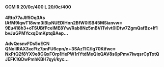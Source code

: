 #### GCM R 20/0c/400 L 20/0c/400
**4Rto77aJIf5Oq3As**<br/>**lAfM9IqwT18wm3iBlpNUEDlHnn2BfW0ISB45MSianvw=**<br/>**9Eu418h3+oTSUBfPceIME8Yw/Rab8Nz5mBViTvIvt0IDtw7ZgmQafBz+If1bvJuGPMYcxqDmKptqBAep...**<br/><br/>
**AdvQesnvFDs5oECN**<br/>**QNollRAX3xcFtz7pnFU6cpn/n+3SAzTlC/Ig70Kifwc=**<br/>**NxPtQ2f8YX9e8GQxFOrp1HePW1rlYtdMeQlxQAV8s6pPmv7IwqsrCpTxtQJEFK1QDwPmhKBH7qyi/kyc...**